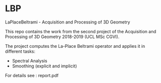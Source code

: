 # LBP
LaPlaceBeltrami - Acquisition and Processing of 3D Geometry

This repo contains the work from the second project of the Acquisition and Processing of 3D Geometry 2018-2019 (UCL MSc CGVI).

The project computes the La-Place Beltrami operator and applies it in different tasks:

- Spectral Analysis
- Smoothing (explicit and implicit)

For details see : report.pdf

